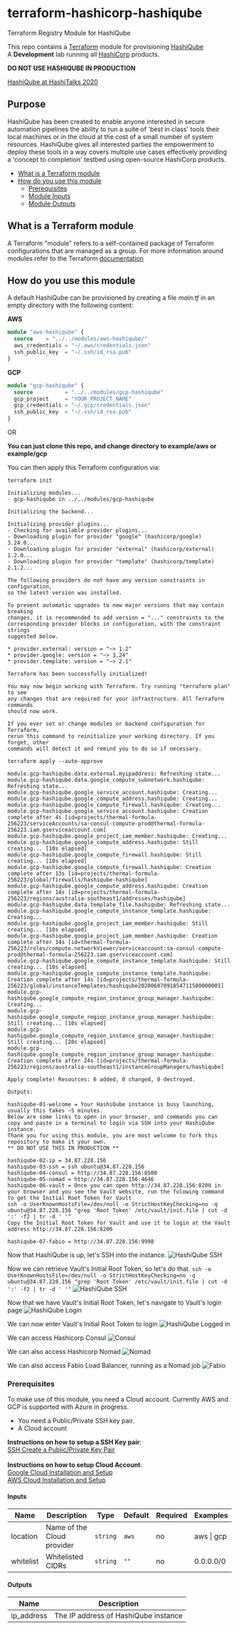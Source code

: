 # terraform-hashicorp-hashiqube
Terraform Registry Module for HashiQube 

This repo contains a [Terraform](https://www.terraform.io/) module for provisioning [HashiQube](https://servian.github.io/hashiqube) <br />
A __Development__ lab running all [HashiCorp](https://www.hashicorp.com/) products.

__DO NOT USE HASHIQUBE IN PRODUCTION__

[HashiQube at HashiTalks 2020](https://www.hashicorp.com/resources/hashiqube-a-development-lab-using-all-the-hashicorp-products/)

## Purpose
HashiQube has been created to enable anyone interested in secure automation pipelines the ability to run a suite of 'best in class' tools their local machines or in the cloud  at the cost of a small number of system resources. HashiQube gives all interested parties the empowerment to deploy these tools in a way covers multiple use cases effectively providing a 'concept to completion' testbed using open-source HashiCorp products.

- [What is a Terraform module](#what-is-a-terraform-module)
- [How do you use this module](#how-do-you-use-this-module)
    - [Prerequisites](#prerequisites)
    - [Module Inputs](#inputs)
    - [Module Outputs](#outputs)

## What is a Terraform module
A Terraform "module" refers to a self-contained package of Terraform configurations that are managed as a group.
For more information around modules refer to the Terraform [documentation](https://www.terraform.io/docs/modules/index.html)

## How do you use this module
A default HashiQube can be provisioned by creating a file _main.tf_ in an empty directory with the following content:

__AWS__
```terraform
module "aws-hashiqube" {
  source    = "../../modules/aws-hashiqube/"
  aws_credentials = "~/.aws/credentials.json"
  ssh_public_key  = "~/.ssh/id_rsa.pub"
}
```

__GCP__
```terraform
module "gcp-hashiqube" {
  source          = "../../modules/gcp-hashiqube"
  gcp_project     = "YOUR_PROJECT_NAME"
  gcp_credentials = "~/.gcp/credentials.json"
  ssh_public_key  = "~/.ssh/id_rsa.pub"
}
```

OR 

__You can just clone this repo, and change directory to example/aws or example/gcp__

You can then apply this Terraform configuration via:

`terraform init`

```
Initializing modules...
- gcp-hashiqube in ../../modules/gcp-hashiqube

Initializing the backend...

Initializing provider plugins...
- Checking for available provider plugins...
- Downloading plugin for provider "google" (hashicorp/google) 3.24.0...
- Downloading plugin for provider "external" (hashicorp/external) 1.2.0...
- Downloading plugin for provider "template" (hashicorp/template) 2.1.2...

The following providers do not have any version constraints in configuration,
so the latest version was installed.

To prevent automatic upgrades to new major versions that may contain breaking
changes, it is recommended to add version = "..." constraints to the
corresponding provider blocks in configuration, with the constraint strings
suggested below.

* provider.external: version = "~> 1.2"
* provider.google: version = "~> 3.24"
* provider.template: version = "~> 2.1"

Terraform has been successfully initialized!

You may now begin working with Terraform. Try running "terraform plan" to see
any changes that are required for your infrastructure. All Terraform commands
should now work.

If you ever set or change modules or backend configuration for Terraform,
rerun this command to reinitialize your working directory. If you forget, other
commands will detect it and remind you to do so if necessary.
```

`terraform apply --auto-approve`

```
module.gcp-hashiqube.data.external.myipaddress: Refreshing state...
module.gcp-hashiqube.data.google_compute_subnetwork.hashiqube: Refreshing state...
module.gcp-hashiqube.google_service_account.hashiqube: Creating...
module.gcp-hashiqube.google_compute_address.hashiqube: Creating...
module.gcp-hashiqube.google_compute_firewall.hashiqube: Creating...
module.gcp-hashiqube.google_service_account.hashiqube: Creation complete after 4s [id=projects/thermal-formula-256223/serviceAccounts/sa-consul-compute-prod@thermal-formula-256223.iam.gserviceaccount.com]
module.gcp-hashiqube.google_project_iam_member.hashiqube: Creating...
module.gcp-hashiqube.google_compute_address.hashiqube: Still creating... [10s elapsed]
module.gcp-hashiqube.google_compute_firewall.hashiqube: Still creating... [10s elapsed]
module.gcp-hashiqube.google_compute_firewall.hashiqube: Creation complete after 13s [id=projects/thermal-formula-256223/global/firewalls/hashiqube-hashiqube]
module.gcp-hashiqube.google_compute_address.hashiqube: Creation complete after 14s [id=projects/thermal-formula-256223/regions/australia-southeast1/addresses/hashiqube]
module.gcp-hashiqube.data.template_file.hashiqube: Refreshing state...
module.gcp-hashiqube.google_compute_instance_template.hashiqube: Creating...
module.gcp-hashiqube.google_project_iam_member.hashiqube: Still creating... [10s elapsed]
module.gcp-hashiqube.google_project_iam_member.hashiqube: Creation complete after 14s [id=thermal-formula-256223/roles/compute.networkViewer/serviceaccount:sa-consul-compute-prod@thermal-formula-256223.iam.gserviceaccount.com]
module.gcp-hashiqube.google_compute_instance_template.hashiqube: Still creating... [10s elapsed]
module.gcp-hashiqube.google_compute_instance_template.hashiqube: Creation complete after 14s [id=projects/thermal-formula-256223/global/instanceTemplates/hashiqube20200607091854711500000001]
module.gcp-hashiqube.google_compute_region_instance_group_manager.hashiqube: Creating...
module.gcp-hashiqube.google_compute_region_instance_group_manager.hashiqube: Still creating... [10s elapsed]
module.gcp-hashiqube.google_compute_region_instance_group_manager.hashiqube: Still creating... [20s elapsed]
module.gcp-hashiqube.google_compute_region_instance_group_manager.hashiqube: Creation complete after 24s [id=projects/thermal-formula-256223/regions/australia-southeast1/instanceGroupManagers/hashiqube]

Apply complete! Resources: 6 added, 0 changed, 0 destroyed.

Outputs:

hashiqube-01-welcome = Your HashiQube instance is busy launching, usually this takes ~5 minutes.
Below are some links to open in your browser, and commands you can copy and paste in a terminal to login via SSH into your HashiQube instance.
Thank you for using this module, you are most welcome to fork this repository to make it your own.
** DO NOT USE THIS IN PRODUCTION **

hashiqube-02-ip = 34.87.228.156
hashiqube-03-ssh = ssh ubuntu@34.87.228.156
hashiqube-04-consul = http://34.87.228.156:8500
hashiqube-05-nomad = http://34.87.228.156:4646
hashiqube-06-vault = Once you can open http://34.87.228.156:8200 in your browser and you see the Vault website, run the folowing command to get the Initial Root Token for Vault
ssh -o UserKnownHostsFile=/dev/null -o StrictHostKeyChecking=no -q ubuntu@34.87.228.156 "grep 'Root Token' /etc/vault/init.file | cut -d ':' -f2 | tr -d ' '"
Copy the Initial Root Token for Vault and use it to login at the Vault address http://34.87.228.156:8200

hashiqube-07-fabio = http://34.87.228.156:9998
```

Now that HashiQube is up, let's SSH into the instance. 
![HashiQube SSH](images/hashiqube-03-ssh.png?raw=true "HashiQube SSH")

Now we can retrieve Vault's Initial Root Token, so let's do that. 
`ssh -o UserKnownHostsFile=/dev/null -o StrictHostKeyChecking=no -q ubuntu@34.87.228.156 "grep 'Root Token' /etc/vault/init.file | cut -d ':' -f2 | tr -d ' '"`
![HashiQube SSH](images/hashiqube-06-vault_initial-root-token.png?raw=true "HashiQube SSH")

Now that we have Vault's Initial Root Token, let's navigate to Vault's login page
![HashiQube Login](images/hhashiqube-06-vault_initial-login.png?raw=true "HashiQube Login")

We can now enter Vault's Initial Root Token to login
![HashiQube Logged in](images/hashiqube-06-vault_initial-logged-in.png?raw=true "HashiQube Logged in")

We can access Hashicorp Consul
![Consul](images/hashiqube-04-consul.png?raw=true "Consul")

We can also access Hashicorp Nomad
![Nomad](images/hashiqube-05-nomad.png?raw=true "Nomad")

We can also access Fabio Load Balancer, running as a Nomad job
![Fabio](images/hashiqube-07-fabio.png?raw=true "Fabio")

### Prerequisites

To make use of this module, you need a Cloud account.
Currently AWS and GCP is supported with Azure in progress.

- You need a Public/Private SSH key pair. 
- A Cloud account

__Instructions on how to setup a SSH Key pair__: <br />
[SSH Create a Public/Private Key Pair](https://www.ssh.com/ssh/keygen/) <br /><br />
__Instructions on how to setup Cloud Account__: <br />
[Google Cloud Installation and Setup](https://cloud.google.com/deployment-manager/docs/step-by-step-guide/installation-and-setup)<br />
[AWS Cloud Installation and Setup](https://aws.amazon.com/premiumsupport/knowledge-center/create-and-activate-aws-account/)

#### Inputs

| Name | Description | Type | Default | Required | Examples |
|------|-------------|------|---------|----------|---------|
| location | Name of the Cloud provider | `string` | `aws` | no | aws \| gcp |
| whitelist | Whitelisted CIDRs | `string` | `""` | no | 0.0.0.0/0 |

#### Outputs

| Name | Description |
|------|-------------|
| ip_address | The IP address of HashiQube instance |